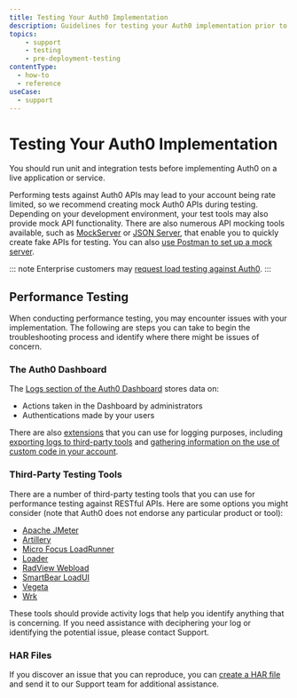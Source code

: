 ```yaml
---
title: Testing Your Auth0 Implementation
description: Guidelines for testing your Auth0 implementation prior to deployment to Production environments
topics:
    - support
    - testing
    - pre-deployment-testing
contentType:
  - how-to
  - reference
useCase:
  - support
---
```


# Testing Your Auth0 Implementation

You should run unit and integration tests before implementing Auth0 on a live application or service.

Performing tests against Auth0 APIs may lead to your account being rate limited, so we recommend creating mock Auth0 APIs during testing. Depending on your development environment, your test tools may also provide mock API functionality. There are also numerous API mocking tools available, such as [MockServer](http://www.mock-server.com/) or [JSON Server](https://github.com/typicode/json-server), that enable you to quickly create fake APIs for testing. You can also [use Postman to set up a mock server](https://www.getpostman.com/docs/postman/mock_servers/setting_up_mock).

::: note
Enterprise customers may [request load testing against Auth0](/policies/load-testing).
:::

## Performance Testing

When conducting performance testing, you may encounter issues with your implementation. The following are steps you can take to begin the troubleshooting process and identify where there might be issues of concern.

### The Auth0 Dashboard

The [Logs section of the Auth0 Dashboard](${manage_url}/#/logs) stores data on:

* Actions taken in the Dashboard by administrators
* Authentications made by your users

There are also [extensions](/extensions) that you can use for logging purposes, including [exporting logs to third-party tools](/extensions#export-auth0-logs-to-an-external-service) and [gathering information on the use of custom code in your account](/extensions#access-to-real-time-webtask-logs).

### Third-Party Testing Tools

There are a number of third-party testing tools that you can use for performance testing against RESTful APIs. Here are some options you might consider (note that Auth0 does not endorse any particular product or tool):

* [Apache JMeter](http://jmeter.apache.org/)
* [Artillery](https://artillery.io/)
* [Micro Focus LoadRunner](https://www.radview.com/)
* [Loader](https://loader.io/)
* [RadView Webload](https://www.radview.com/)
* [SmartBear LoadUI](https://smartbear.com/)
* [Vegeta](https://github.com/tsenart/vegeta)
* [Wrk](https://github.com/wg/wrk)

These tools should provide activity logs that help you identify anything that is concerning. If you need assistance with deciphering your log or identifying the potential issue, please contact Support.

### HAR Files

If you discover an issue that you can reproduce, you can [create a HAR file](/tutorials/troubleshooting-with-har-files) and send it to our Support team for additional assistance.